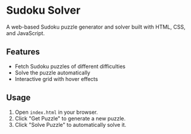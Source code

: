 # Sudoku Solver

A web-based Sudoku puzzle generator and solver built with HTML, CSS, and JavaScript.

## Features
- Fetch Sudoku puzzles of different difficulties
- Solve the puzzle automatically
- Interactive grid with hover effects

## Usage
1. Open `index.html` in your browser.
2. Click "Get Puzzle" to generate a new puzzle.
3. Click "Solve Puzzle" to automatically solve it.
